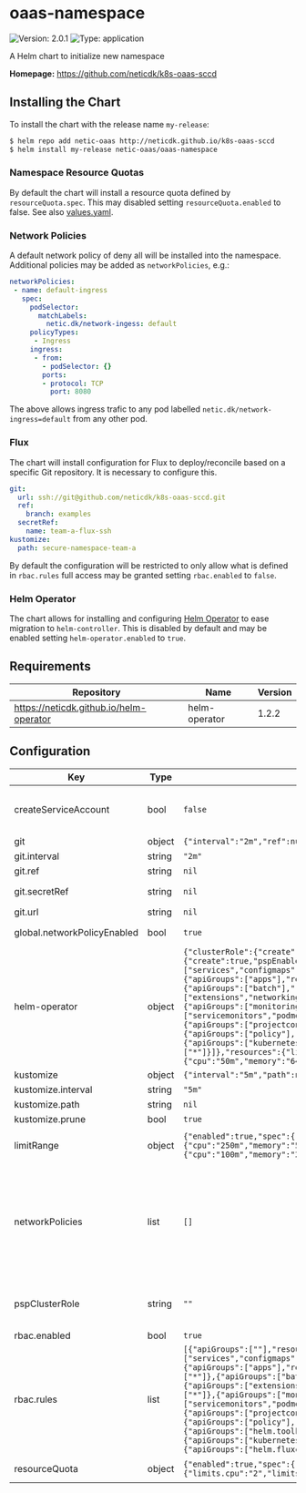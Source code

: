 # oaas-namespace

![Version: 2.0.1](https://img.shields.io/badge/Version-2.0.1-informational?style=flat-square) ![Type: application](https://img.shields.io/badge/Type-application-informational?style=flat-square)

A Helm chart to initialize new namespace

**Homepage:** <https://github.com/neticdk/k8s-oaas-sccd>

## Installing the Chart

To install the chart with the release name `my-release`:

```bash
$ helm repo add netic-oaas http://neticdk.github.io/k8s-oaas-sccd
$ helm install my-release netic-oaas/oaas-namespace
```

### Namespace Resource Quotas

By default the chart will install a resource quota defined by `resourceQuota.spec`. This may disabled setting `resourceQuota.enabled` to false. See also [values.yaml](./values.yaml).

### Network Policies

A default network policy of deny all will be installed into the namespace. Additional policies may be
added as `networkPolicies`, e.g.:

```yaml
networkPolicies:
 - name: default-ingress
   spec:
     podSelector:
       matchLabels:
         netic.dk/network-ingess: default
     policyTypes:
      - Ingress
     ingress:
      - from:
        - podSelector: {}
        ports:
        - protocol: TCP
          port: 8080
```

The above allows ingress trafic to any pod labelled `netic.dk/network-ingress=default` from any other pod.

### Flux

The chart will install configuration for Flux to deploy/reconcile based on a specific Git repository. It is necessary to configure this.

```yaml
git:
  url: ssh://git@github.com/neticdk/k8s-oaas-sccd.git
  ref:
    branch: examples
  secretRef:
    name: team-a-flux-ssh
kustomize:
  path: secure-namespace-team-a
```

By default the configuration will be restricted to only allow what is defined in `rbac.rules` full access may be granted setting `rbac.enabled` to `false`.

### Helm Operator

The chart allows for installing and configuring [Helm Operator](https://github.com/fluxcd/helm-operator/) to ease migration to `helm-controller`. This is disabled by default and
may be enabled setting `helm-operator.enabled` to `true`.

## Requirements

| Repository | Name | Version |
|------------|------|---------|
| https://neticdk.github.io/helm-operator | helm-operator | 1.2.2 |

## Configuration

| Key | Type | Default | Description |
|-----|------|---------|-------------|
| createServiceAccount | bool | `false` | createServiceAccount to access the namespace with "edit" permissions (https://kubernetes.io/docs/reference/access-authn-authz/rbac/#user-facing-roles) |
| git | object | `{"interval":"2m","ref":null,"secretRef":null,"url":null}` | configure git source repository |
| git.interval | string | `"2m"` | interval to check for updates |
| git.ref | string | `nil` | git reference (optional) |
| git.secretRef | string | `nil` | reference to secret with git credentials (optional) |
| git.url | string | `nil` | repository url |
| global.networkPolicyEnabled | bool | `true` | deploy network policy rules (including default deny rule) |
| helm-operator | object | `{"clusterRole":{"create":false},"enabled":false,"helm":{"versions":"v3"},"rbac":{"create":true,"pspEnabled":true,"rules":[{"apiGroups":[""],"resources":["services","configmaps","secrets","persistentvolumeclaims"],"verbs":["*"]},{"apiGroups":["apps"],"resources":["deployments","statefulsets"],"verbs":["*"]},{"apiGroups":["batch"],"resources":["cronjobs","jobs"],"verbs":["*"]},{"apiGroups":["extensions","networking.k8s.io"],"resources":["ingresses"],"verbs":["*"]},{"apiGroups":["monitoring.coreos.com"],"resources":["servicemonitors","podmonitors","prometheusrules","probes"],"verbs":["*"]},{"apiGroups":["projectcontour.io"],"resources":["httpproxies"],"verbs":["*"]},{"apiGroups":["policy"],"resources":["poddisruptionbudgets"],"verbs":["*"]},{"apiGroups":["kubernetes-client.io"],"resources":["externalsecrets"],"verbs":["*"]}]},"resources":{"limits":{"cpu":"100m","memory":"256Mi"},"requests":{"cpu":"50m","memory":"64Mi"}}}` | helm-operator installed by subchart (see https://neticdk.github.io/helm-operator) DEPRECATED! This is kept currently to allow a smooth transition from Helm Operator to helm-controller of flux2 |
| kustomize | object | `{"interval":"5m","path":null,"prune":true}` | configure the kustomize applied to ns |
| kustomize.interval | string | `"5m"` | reconciliation interval |
| kustomize.path | string | `nil` | sub path within git source repo (optional) |
| kustomize.prune | bool | `true` | enables garbage collection |
| limitRange | object | `{"enabled":true,"spec":{"limits":[{"default":{"cpu":"250m","memory":"512Mi"},"defaultRequest":{"cpu":"100m","memory":"256Mi"},"type":"Container"}]}}` | limitRange can be used to set up the default used if a pod does not provide resource limits and requests |
| networkPolicies | list | `[]` | networkPolicies defines extra policies for namespace E.g., the below policy allowing ingress traffic for port 8080 for any pod/services labelled "netic.dk/network-ingress=default" ``` - name: default-ingress   spec:    podSelector:      matchLabels:        netic.dk/network-ingess: default    policyTypes:    - Ingress    ingress:      - from:        - podSelector: {}        ports:        - protocol: TCP          port: 8080 ``` |
| pspClusterRole | string | `""` | pspClusterRole makes a rolebinding for the default service account with the given cluster role setting up the default pod security policy for the default service account. |
| rbac.enabled | bool | `true` | restrict access to namespace |
| rbac.rules | list | `[{"apiGroups":[""],"resources":["services","configmaps","secrets","persistentvolumeclaims"],"verbs":["*"]},{"apiGroups":["apps"],"resources":["deployments","daemonset","statefulsets"],"verbs":["*"]},{"apiGroups":["batch"],"resources":["cronjobs","jobs"],"verbs":["*"]},{"apiGroups":["extensions","networking.k8s.io"],"resources":["ingresses"],"verbs":["*"]},{"apiGroups":["monitoring.coreos.com"],"resources":["servicemonitors","podmonitors","prometheusrules","probes"],"verbs":["*"]},{"apiGroups":["projectcontour.io"],"resources":["httpproxies"],"verbs":["*"]},{"apiGroups":["policy"],"resources":["poddisruptionbudgets"],"verbs":["*"]},{"apiGroups":["helm.toolkit.fluxcd.io"],"resources":["helmreleases"],"verbs":["*"]},{"apiGroups":["kubernetes-client.io"],"resources":["externalsecrets"],"verbs":["*"]},{"apiGroups":["helm.fluxcd.io"],"resources":["helmreleases"],"verbs":["*"]}]` | default rules restricting access to namespace |
| resourceQuota | object | `{"enabled":true,"spec":{"hard":{"limits.cpu":"2","limits.memory":"2Gi","requests.cpu":"1","requests.memory":"1Gi"}}}` | resourceQuota specifies quota restrictions for namespace |

